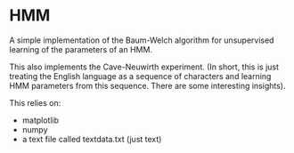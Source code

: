HMM
===

A simple implementation of the Baum-Welch algorithm for unsupervised learning of the parameters of an HMM.

This also implements the Cave-Neuwirth experiment. (In short, this is just treating the English language as a sequence of characters and learning HMM parameters from this sequence. There are some interesting insights).

This relies on:
* matplotlib
* numpy
* a text file called textdata.txt (just text)
